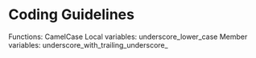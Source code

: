 # Coding Guidelines
Functions: CamelCase
Local variables: underscore_lower_case
Member variables: underscore_with_trailing_underscore_
